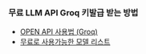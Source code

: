 ### 무료 LLM API Groq 키발급 받는 방법
* [OPEN API 사용법 (Groq)](https://almond-comfort-a8a.notion.site/OPEN-API-Groq-201fef49d8d5808a8919f9060145c4a4)
* [무료로 사용가능한 모델 리스트](https://console.groq.com/docs/models)
